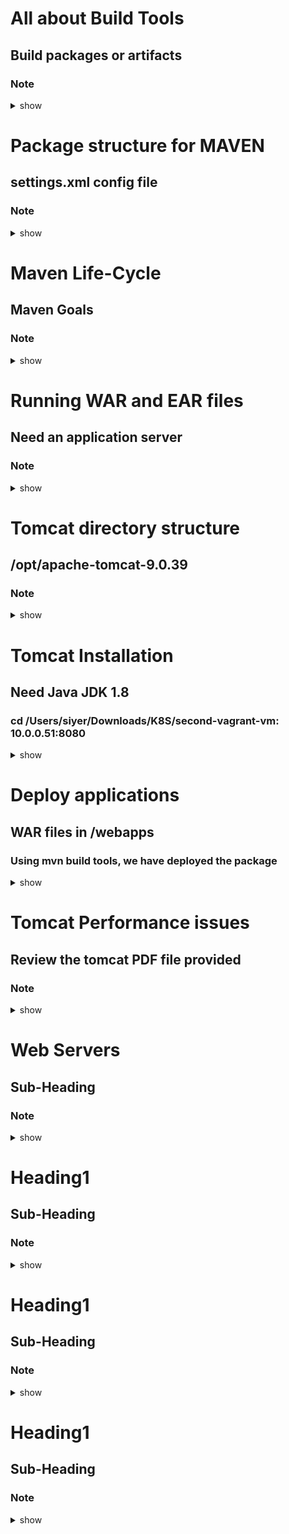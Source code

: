 # All about Build Tools
## Build packages or artifacts
### Note 

<details><summary>show</summary>
<p>

```bash
For a specific source code, you need to create a package or build artifact, and you need a build tool for that
For Java, they are ANT, MAVEN or GRADLE
For .net, it is MS Build or Nant
For Java Script, it is Gulp or Grunt
For Python, py builder
For Ruby, its Rake

For Java, you can create
1. stand-alone applications
Contains only java code - therefore need to create JAR package - java archive

2. web applications
Will consist of java code + web content (html, css, js, images)
Here, we will create a WAR file - web archive

3. enterprise applications
Will consist of n number of modules, think, eCommerce site
java code + web content
In this case, its an EAR file, containing n number of WAR files, with minimum 1 WAR file

Apache developed Maven, hence called Apache Maven (Open Source)

```
</p>
</details>



# Package structure for MAVEN
## settings.xml config file
### Note 

<details><summary>show</summary>
<p>

```bash
Download maven binary from apache site
Unzip or untar and you will see
/bin   <<--mvn file is here
/conf  <<--all the config files, settings.xml is important file to use
/lib   <<--all the libraries are here, jar files
/boot exists as well

Before you install maven, install java
maven 3.6.3 is the latest version, and need the right java version, java8 or called Java 1.8

JDK - java dev kit
JRE - java runtime env

Maven needs JDK, since you are developing (As compared to just the JRE)

java -version
mvn -version

Default filename for 
maven build is pom.xml (can give custom name)
ant         is build.xml
gradle      is build.gradle

POM - stands for project object model
POM has a section for
- project details
- dependencies such as junit, log4j, etc

To run, 
mvn package --what package
it will look a the project details and see if WAR or JAR is specified and create

maven repos:  when, when you execute your mvn package command. It will then get the dependencies from the repos
1. maven local repo - folder in your laptop
  ~/.m2/repository, gets created when you run the mvn package commmand the first time
  can change default location to custom location, make change in settings.xml 
    <localRepository>custom path here</localRepository>

2. maven central repo
  maintained by maven community, all dependencies (libraries) here
  So need internet connectivity
  If a package is not found in local repo, it will fetch from central repo


3. remote repo
   private remote repo
   configure remote repo in pom.xml file (will do when we learn Nexus)


```
</p>
</details>



# Maven Life-Cycle
## Maven Goals
### Note 

<details><summary>show</summary>
<p>

```bash
LC            Goals   Description
--            -----   ---------------------------------------------------
Clean         clean   Will delete the previous build file

Site          site    Will generate the documents for the source code
                      not used now-a-days, instead using swagger
                      
Default       validate  Will validate project structure and resource files
              compile   
              test      Will run jUnit test cases (c - cUnit, .net - .nUnit, c++ - CPPUnit )
              package   Create package - ear, war or jar
              install   Will store the package/build artifact in local repo
              deploy    Will store in remote repo
mvn test

mvn package

mvn clean package   --can specify multple goals at the same time

mvn clean package -DskipTests
or
mvn clean package -Dmaven.test.skiptest

In a Enterprise app, there are multiple modules and it will take time to build, use

mvn package -pl <moduleName> <moduleName>

java -jar filename

for WAR and EAR, need an web server like TomCat

```
</p>
</details>



# Running WAR and EAR files
## Need an application server
### Note 

<details><summary>show</summary>
<p>

```bash

1. Apache Tomcat - open source, java based web application server --supports WAR files

2. jBoss, renamed to Wildfly --RedHat --aquired by IBM --supports WAR & EAR files
-from 1.x to 7.x it was called jBoss
-8.x onwards, its called WildFly

3. Websphere App Server - IBM

4. BEA Weblogic Server  - now, Oracle

```
</p>
</details>




# Tomcat directory structure
## /opt/apache-tomcat-9.0.39
### Note 

<details><summary>show</summary>
<p>

```bash
Tomcat directory Structure
/bin    
  - startup.sh
  - shutdown.sh 
  - catalina.sh start/stop
  - version.sh

/conf
  - server.xml
  - tomcat-users.xml

/lib

/logs
  - catalina.out
  - manager.log
  - hostmanager.log
  - localhost.log

/webapps
  - apps that you deploy, the WAR files will be here

/work
  - by default its empty, files that run show up here
  
/temp

```
</p>
</details>





# Tomcat Installation
## Need Java JDK 1.8
### cd /Users/siyer/Downloads/K8S/second-vagrant-vm: 10.0.0.51:8080 

<details><summary>show</summary>
<p>

```bash
Pre-req: need java 1.8
Tomcat 9.x, need Java 1.8 for this version of Tomcat
Launch t2 micro
sudo -i
http://mithuntechnologies-devops.blogspot.com/search?q=java
To install java - http://mithuntechnologies-devops.blogspot.com/search?q=java
To install tomcat - http://mithuntechnologies-devops.blogspot.com/search?q=tomcat



To deploy, use the admin UI - http://10.0.0.51:8080
username: tomcat/tomcat

manager-app and server status via the "manager-gui" role
host-manager accessed via the "admin-gui" role

cd /opt/apache-tomcat-9.0.39/conf
I added in tomcat-users.xml file in 

<role rolename="manager-gui"/>
<user username="tomcat" password="tomcat" roles="tomcat, admin-gui, manager-gui"/>


```
</p>
</details>





# Deploy applications
## WAR files in /webapps
### Using mvn build tools, we have deployed the package

<details><summary>show</summary>
<p>

```bash
10.0.0.51:/8080
username: tomcat/tomcat
deploy the WAR file using the 

http://10.0.0.51:8080/<AppContextPath>

http://10.0.0.51:8080/maven-web-application

or
copy the WAR file to /opt/apache-tomcat-9.0.39/webapps

manager-app and server status via the "manager-gui" role
host-manager accessed via the "admin-gui" role

```
</p>
</details>




# Tomcat Performance issues
## Review the tomcat PDF file provided
### Note 

<details><summary>show</summary>
<p>

```bash
Sada, please upload PDF in the github

```
</p>
</details>




# Web Servers
## Sub-Heading
### Note 

<details><summary>show</summary>
<p>

```bash
apache http server
nGinx
Oracle iPlanet
IIS
IBM HTTP Server - called IHS

WebServer used for deploying static context - html, CSS, JS, images, XML
Web Servers can be used as Load Balancing Server
HAProxy is only for load balancing, no ability to serve static content

AppServer is used for deploying backend related code such ass JAVA, e.g. WAR file 
Executes business logic


In the apache-tc server, 10.0.0.51, install apache http server, it runs as "apache" (system user) user

http://mithuntechnologies-devops.blogspot.com/search/label/HTTP%20Server

Use this instead - https://phoenixnap.com/kb/how-to-install-apache-web-server-on-ubuntu-18-04

apt-get update
apt-get install apache2

To verify, http://10.0.0.51:80

Now, go to /var/www/html and create index.html


```
</p>
</details>





# Heading1
## Sub-Heading
### Note 

<details><summary>show</summary>
<p>

```bash

```
</p>
</details>



# Heading1
## Sub-Heading
### Note 

<details><summary>show</summary>
<p>

```bash

```
</p>
</details>




# Heading1
## Sub-Heading
### Note 

<details><summary>show</summary>
<p>

```bash

```
</p>
</details>






